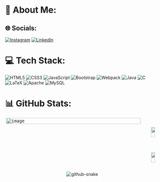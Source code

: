 #  👾 About Me:


## 🌐 Socials:
[![Instagram](https://img.shields.io/badge/Instagram-%23E4405F.svg?logo=Instagram&logoColor=white)](https://instagram.com/https://www.instagram.com/andrewthurler/) [![LinkedIn](https://img.shields.io/badge/LinkedIn-%230077B5.svg?logo=linkedin&logoColor=white)](https://linkedin.com/in/https://www.linkedin.com/in/andrew-thurler/) 

# 💻 Tech Stack:
![HTML5](https://img.shields.io/badge/html5-%23E34F26.svg?style=for-the-badge&logo=html5&logoColor=white) ![CSS3](https://img.shields.io/badge/css3-%231572B6.svg?style=for-the-badge&logo=css3&logoColor=white) 
![JavaScript](https://img.shields.io/badge/javascript-%23323330.svg?style=for-the-badge&logo=javascript&logoColor=%23F7DF1E) ![Bootstrap](https://img.shields.io/badge/bootstrap-%238511FA.svg?style=for-the-badge&logo=bootstrap&logoColor=white) ![Webpack](https://img.shields.io/badge/webpack-%238DD6F9.svg?style=for-the-badge&logo=webpack&logoColor=black) ![Java](https://img.shields.io/badge/java-%23ED8B00.svg?style=for-the-badge&logo=openjdk&logoColor=white) ![C](https://img.shields.io/badge/c-%2300599C.svg?style=for-the-badge&logo=c&logoColor=white)  ![LaTeX](https://img.shields.io/badge/latex-%23008080.svg?style=for-the-badge&logo=latex&logoColor=white)   ![Apache](https://img.shields.io/badge/apache-%23D42029.svg?style=for-the-badge&logo=apache&logoColor=white) ![MySQL](https://img.shields.io/badge/mysql-4479A1.svg?style=for-the-badge&logo=mysql&logoColor=white)
# 📊 GitHub Stats:

<pre style="display: flex; flex-direction: row; width:1000px;padding-left=:0px">
  <img align="right" src="https://github.com/user-attachments/assets/b833b3a0-ce20-404d-9114-68a9af0a559a" alt="image" style="width:440px; height:50%;padding:0 !important" />
  <p align="left" margin-bottom="10px" style="width:auto">
    <img style="display: inline-block;width:50%" src="https://github-readme-stats.vercel.app/api?username=Thurlerr&theme=nightowl&hide_border=true&include_all_commits=false&count_private=false"><br/>
    <img style="display: inline-block;width:50%" src="https://nirzak-streak-stats.vercel.app/?user=Thurlerr&theme=nightowl&hide_border=true"><br/>
    <img style="display: inline-block;width:50%" src="https://github-readme-stats.vercel.app/api/top-langs/?username=Thurlerr&theme=nightowl&hide_border=true&include_all_commits=false&count_private=false&layout=compact">
  </p>
</pre>
<!--
### 🔝 Top Contributed Repo
![](https://github-contributor-stats.vercel.app/api?username=Thurlerr&limit=5&theme=radical&combine_all_yearly_contributions=true)

<!-- Proudly created with GPRM ( https://gprm.itsvg.in ) -->
<div align=center>
<picture>                                                   
  <!--    https://raw.githubusercontent.com/Thurlerr/Thurlerr/e6db5af57cbc99830a672964e02e81a973c89573/github-snake-dark.svg -->
  <source media="(prefers-color-scheme: dark)" srcset="https://raw.githubusercontent.com/Thurlerr/Thurlerr/e6db5af57cbc99830a672964e02e81a973c89573/github-snake-dark.svg" />
  <source media="(prefers-color-scheme: light)" srcset="https://raw.githubusercontent.com/Thurlerr/Thurlerr/41f06b8f040313ba86e3521f6ebb840959070633/github-snake.svg" />
  <img alt="github-snake" src="https://raw.githubusercontent.com/Thurller/Thurller/output/github-snake.svg"/>
</picture>
</div>

